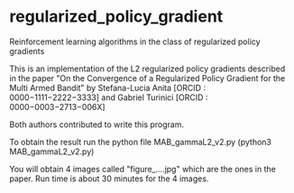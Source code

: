 # regularized_policy_gradient
Reinforcement learning algorithms in the class of regularized policy gradients

This is an implementation of the L2 regularized policy gradients described in the paper 
"On the Convergence of a Regularized Policy Gradient for the Multi Armed Bandit"
by 
Stefana-Lucia Anita [ORCID : 0000−1111−2222−3333] 
and 
Gabriel Turinici [ORCID : 0000−0003−2713−006X]

Both authors contributed to write this program.

To obtain the result run the python file MAB_gammaL2_v2.py
(python3 MAB_gammaL2_v2.py)

You will obtain 4 images called "figure_....jpg" which are the ones in the paper. Run time is about 30 minutes for the 4 images.

